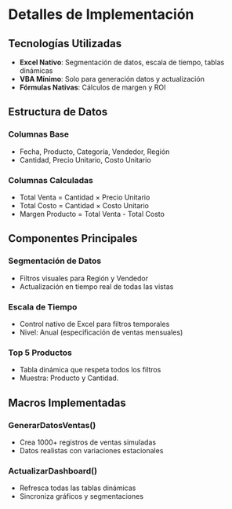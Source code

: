 # Detalles de Implementación

## Tecnologías Utilizadas
- **Excel Nativo**: Segmentación de datos, escala de tiempo, tablas dinámicas
- **VBA Mínimo**: Solo para generación datos y actualización
- **Fórmulas Nativas**: Cálculos de margen y ROI

## Estructura de Datos
### Columnas Base
- Fecha, Producto, Categoría, Vendedor, Región
- Cantidad, Precio Unitario, Costo Unitario

### Columnas Calculadas
- Total Venta = Cantidad × Precio Unitario
- Total Costo = Cantidad × Costo Unitario  
- Margen Producto = Total Venta - Total Costo

## Componentes Principales
### Segmentación de Datos
- Filtros visuales para Región y Vendedor
- Actualización en tiempo real de todas las vistas

### Escala de Tiempo
- Control nativo de Excel para filtros temporales
- Nivel: Anual (especificación de ventas mensuales)

### Top 5 Productos
- Tabla dinámica que respeta todos los filtros
- Muestra: Producto y Cantidad.

## Macros Implementadas
### GenerarDatosVentas()
- Crea 1000+ registros de ventas simuladas
- Datos realistas con variaciones estacionales

### ActualizarDashboard()
- Refresca todas las tablas dinámicas
- Sincroniza gráficos y segmentaciones
